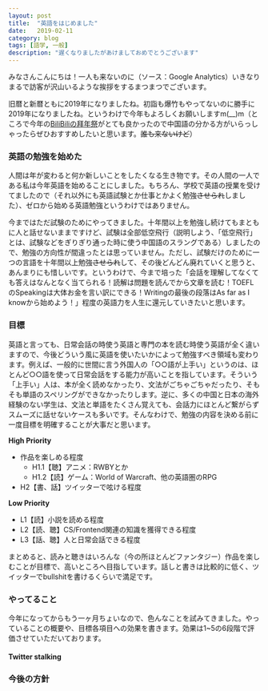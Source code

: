 ```yaml
---
layout: post
title:  "英語をはじめました"
date:   2019-02-11
category: blog
tags: [語学, 一般]
description: "遅くなりましたがあけましておめでとうございます"
---
```


みなさんこんにちは！一人も来ないのに（ソース：Google Analytics）いきなりまるで訪客が沢山いるような挨拶をするまつまつでございます。

旧暦と新暦ともに2019年になりましたね。初詣も爆竹もやってないのに勝手に2019年になりましたね。というわけで今年もよろしくお願いしますm(__)m（ところで今年の[BiliBiliの拜年祭](https://www.bilibili.com/blackboard/bnj2019.html)がとても良かったので中国語の分かる方がいらっしゃったらぜひおすすめしたいと思います。~~誰も来ないけど~~）

### 英語の勉強を始めた

人間は年が変わると何か新しいことをしたくなる生き物です。その人間の一人である私は今年英語を始めることにしました。もちろん、学校で英語の授業を受けてましたので（それ以外にも英語試験とか仕事とかよく勉強~~させられ~~しました）、ゼロから始める英語勉強というわけではありません。

今まではただ試験のためにやってきました。十年間以上を勉強し続けてもまともに人と話せないままですけど、試験は全部低空飛行（説明しよう、「低空飛行」とは、試験などをぎりぎり通った時に使う中国語のスラングである）しましたので、勉強の方向性が間違ったとは思っていません。ただし、試験だけのために一つの言語を十年間以上勉強~~させられ~~して、その後どんどん廃れていくと思うと、あんまりにも惜しいです。というわけで、今まで培った「会話を理解してなくても答えはなんとなく当てられる！読解は問題を読んでから文章を読む！TOEFLのSpeakingは大体お金を言い訳にできる！Writingの最後の段落はAs far as I knowから始めよう！」程度の英語力を人生に還元していきたいと思います。

### 目標

英語と言っても、日常会話の時使う英語と専門の本を読む時使う英語が全く違いますので、今後どういう風に英語を使いたいかによって勉強すべき領域も変わります。例えば、一般的に世間に言う外国人の「○○語が上手い」というのは、ほとんど○○語を使って日常会話をする能力が高いことを指しています。そういう「上手い」人は、本が全く読めなかったり、文法がごちゃごちゃだったり、そもそも単語のスペリングができなかったりします。逆に、多くの中国と日本の海外経験のない学生は、文法と単語をたくさん覚えても、会話力にほとんど繋がらずスムーズに話せないケースも多いです。そんなわけで、勉強の内容を決める前に一度目標を明確することが大事だと思います。

**High Priority**
+ 作品を楽しめる程度
  + H1.1【聴】アニメ：RWBYとか
  + H1.2【読】ゲーム：World of Warcraft、他の英語圏のRPG
+ H2【書、話】ツイッターで呟ける程度

**Low Priority**
+ L1【読】小説を読める程度
+ L2【読、聴】CS/Frontend関連の知識を獲得できる程度
+ L3【話、聴】人と日常会話できる程度

まとめると、読みと聴きはいろんな（今の所ほとんどファンタジー）作品を楽しむことが目標で、高いところへ目指しています。話しと書きは比較的に低く、ツイッターでbullshitを書けるくらいで満足です。

### やってること

今年になってからもう一ヶ月ちょいなので、色んなことを試みてきました。やっていることの概要や、目標各項目への効果を書きます。効果は1~5の6段階で評価させていただいております。

#### Twitter stalking


### 今後の方針